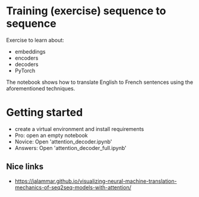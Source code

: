 # Training (exercise) sequence to sequence

Exercise to learn about:
- embeddings
- encoders
- decoders
- PyTorch

The notebook shows how to translate English to French sentences using the aforementioned techniques.

# Getting started
- create a virtual environment and install requirements
- Pro: open an empty notebook
- Novice: Open 'attention_decoder.ipynb'
- Answers: Open 'attention_decoder_full.ipynb'

## Nice links
- https://jalammar.github.io/visualizing-neural-machine-translation-mechanics-of-seq2seq-models-with-attention/
